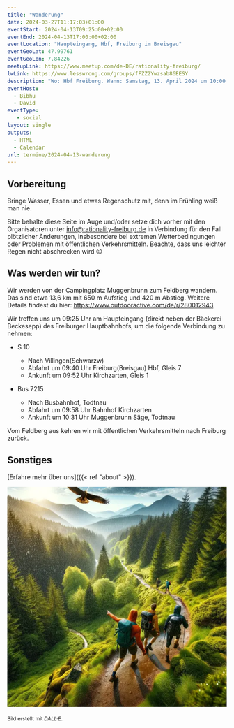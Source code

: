 ```yaml
---
title: "Wanderung"
date: 2024-03-27T11:17:03+01:00
eventStart: 2024-04-13T09:25:00+02:00
eventEnd: 2024-04-13T17:00:00+02:00
eventLocation: "Haupteingang, Hbf, Freiburg im Breisgau"
eventGeoLat: 47.99761
eventGeoLon: 7.84226
meetupLink: https://www.meetup.com/de-DE/rationality-freiburg/
lwLink: https://www.lesswrong.com/groups/fFZZ2Ywzsab86EESY
description: "Wo: Hbf Freiburg. Wann: Samstag, 13. April 2024 um 10:00 Uhr MESZ."
eventHost:
  - Bibhu
  - David
eventType:
   - social
layout: single
outputs:
  - HTML
  - Calendar
url: termine/2024-04-13-wanderung
---
```


## Vorbereitung

Bringe Wasser, Essen und etwas Regenschutz mit, denn im Frühling weiß man nie.

Bitte behalte diese Seite im Auge und/oder setze dich vorher mit den
Organisatoren unter info@rationality-freiburg.de in Verbindung für den Fall
plötzlicher Änderungen, insbesondere bei extremen Wetterbedingungen oder
Problemen mit öffentlichen Verkehrsmitteln. Beachte, dass uns leichter Regen
nicht abschrecken wird 😉

## Was werden wir tun?

Wir werden von der Campingplatz Muggenbrunn zum Feldberg wandern. Das sind etwa
13,6 km mit 650 m Aufstieg und 420 m Abstieg. Weitere Details findest du hier:
https://www.outdooractive.com/de/r/280012943

Wir treffen uns um 09:25 Uhr am Haupteingang (direkt neben der Bäckerei
Beckesepp) des Freiburger Hauptbahnhofs, um die folgende Verbindung zu nehmen:

* S 10
  * Nach Villingen(Schwarzw)
  * Abfahrt um 09:40 Uhr Freiburg(Breisgau) Hbf, Gleis 7
  * Ankunft um 09:52 Uhr Kirchzarten, Gleis 1

* Bus 7215
  * Nach Busbahnhof, Todtnau
  * Abfahrt um 09:58 Uhr Bahnhof Kirchzarten
  * Ankunft um 10:31 Uhr Muggenbrunn Säge, Todtnau

Vom Feldberg aus kehren wir mit öffentlichen Verkehrsmitteln nach Freiburg
zurück.

## Sonstiges

[Erfahre mehr über uns]({{< ref "about" >}}).

![Menschen wandern im Schwarzwald](cover.webp "Menschen wandern im Schwarzwald")

<small>Bild erstellt mit _DALL·E_.</small>
